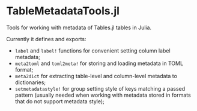 # TableMetadataTools.jl
Tools for working with metadata of Tables.jl tables in Julia.

Currently it defines and exports:
* `label` and `label!` functions for convenient setting column label metadata;
* `meta2toml` and `toml2meta!` for storing and loading metadata in TOML format;
* `meta2dict` for extracting table-level and column-level metadata to dictionaries;
* `setmetadatastyle!` for group setting style of keys matching a passed pattern
  (usually needed when working with metadata stored in formats that do not
  support metadata style);
